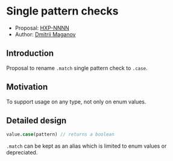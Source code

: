 # Single pattern checks

* Proposal: [HXP-NNNN](NNNN-single-pattern-checks.md)
* Author: [Dmitrii Maganov](https://github.com/vonagam)

## Introduction

Proposal to rename `.match` single pattern check to `.case`.

## Motivation

To support usage on any type, not only on enum values.

## Detailed design

```haxe
value.case(pattern) // returns a boolean
```

`.match` can be kept as an alias which is limited to enum values or depreciated.
